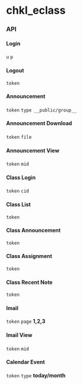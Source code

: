 # chkl_eclass
### API
#### Login

`u` `p`

#### Logout

`token`

#### Announcement

`token` `type __public/group__`

#### Announcement Download

`token` `file`

#### Announcement View

`token` `mid`

#### Class Login

`token` `cid`

#### Class List

`token`

#### Class Announcement

`token`

#### Class Assignment

`token`

#### Class Recent Note

`token`

#### Imail

`token` `page` __1,2,3__

#### Imail View

`token` `mid`

#### Calendar Event

`token` `type` __today/month__